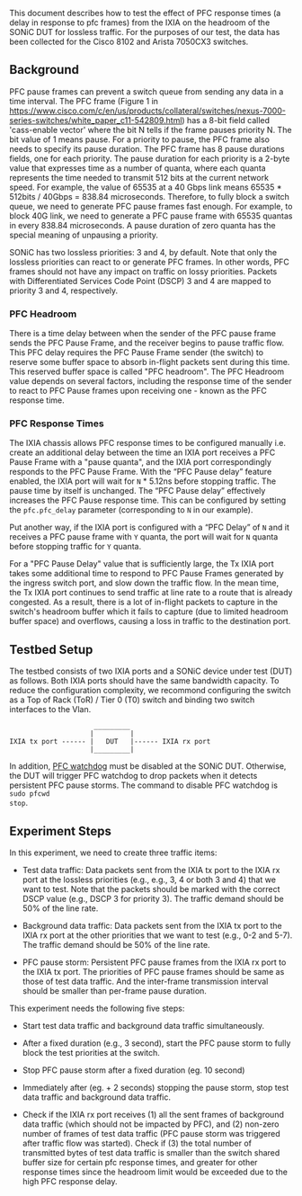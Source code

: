 This document describes how to test the effect of PFC response times (a delay in response to pfc frames) from the IXIA on the headroom of the SONiC DUT for lossless traffic. For the purposes of our test, the data has been collected for the Cisco 8102 and Arista 7050CX3 switches. 

## Background
PFC pause frames can prevent a switch queue from sending any data in a time interval. The PFC frame (Figure 1 in https://www.cisco.com/c/en/us/products/collateral/switches/nexus-7000-series-switches/white_paper_c11-542809.html) has a 8-bit field called 'cass-enable vector' where the bit N tells if the frame pauses priority N. The bit value of 1 means pause. For a priority to pause, the PFC frame also needs to specify its pause duration. The PFC frame has 8 pause durations fields, one for each priority. The pause duration for each priority is a 2-byte value that expresses time as a number of quanta, where each quanta represents the time needed to transmit 512 bits at the current network speed. For example, the value of 65535 at a 40 Gbps link means 65535 * 512bits / 40Gbps = 838.84 microseconds. Therefore, to fully block a switch queue, we need to generate PFC pause frames fast enough. For example, to block 40G link, we need to generate a PFC pause frame with 65535 quantas in every 838.84 microseconds. A pause duration of zero quanta has the special meaning of unpausing a priority.

SONiC has two lossless priorities: 3 and 4, by default. Note that only the lossless priorities can react to or generate PFC frames. In other words, PFC frames should not have any impact on traffic on lossy priorities. Packets with Differentiated Services Code Point (DSCP) 3 and 4 are mapped to priority 3 and 4, respectively.

### PFC Headroom
There is a time delay between when the sender of the PFC pause frame sends the PFC Pause Frame, and the receiver begins to pause traffic flow. This PFC delay requires the PFC Pause Frame sender (the switch) to reserve some buffer space to absorb in-flight packets sent during this time. This reserved buffer space is called "PFC headroom". The PFC Headroom value depends on several factors, including the response time of the sender to react to PFC Pause frames upon receiving one - known as the PFC response time. 

### PFC Response Times
The IXIA chassis allows PFC response times to be configured manually i.e. create an additional delay between the time an IXIA port receives a PFC Pause Frame with a "pause quanta", and the IXIA port correspondingly responds to the PFC Pause Frame. With the “PFC Pause delay” feature enabled, the IXIA port will wait for `N` * 5.12ns before stopping traffic.  The pause time by itself is unchanged.  The “PFC Pause delay” effectively increases the PFC Pause response time. This can be configured by setting the <code>pfc.pfc_delay</code> parameter (corresponding to `N` in our example).  

Put another way, if the IXIA port is configured with a “PFC Delay” of `N` and it receives a PFC pause frame with `Y` quanta, the port will wait for `N` quanta before stopping traffic for `Y` quanta. 

For a "PFC Pause Delay" value that is sufficiently large, the Tx IXIA port takes some additional time to respond to PFC Pause Frames generated by the ingress switch port, and slow down the traffic flow. In the mean time, the Tx IXIA port continues to send traffic at line rate to a route that is already congested. As a result, there is a lot of in-flight packets to capture in the switch's headroom buffer which it fails to capture (due to limited headroom buffer space) and overflows, causing a loss in traffic to the destination port.

## Testbed Setup
The testbed consists of two IXIA ports and a SONiC device under test (DUT) as follows. Both IXIA ports should have the same bandwidth capacity. To reduce the configuration complexity, we recommond configuring the switch as a Top of Rack (ToR) / Tier 0 (T0) switch and binding two switch interfaces to the Vlan.

```
                     _________
                    |         |
IXIA tx port ------ |   DUT   |------ IXIA rx port
                    |_________|
```
In addition, [PFC watchdog](https://github.com/sonic-net/SONiC/wiki/PFC-Watchdog-Design) must be disabled at the SONiC DUT. Otherwise, the DUT will trigger PFC watchdog to drop packets when it detects persistent PFC pause storms. The command to disable PFC watchdog is <code>sudo pfcwd stop</code>.

## Experiment Steps
In this experiment, we need to create three traffic items:

- Test data traffic: Data packets sent from the IXIA tx port to the IXIA rx port at the lossless priorities (e.g., e.g., 3, 4 or both 3 and 4) that we want to test. Note that the packets should be marked with the correct DSCP value (e.g., DSCP 3 for priority 3). The traffic demand should be 50% of the line rate.

- Background data traffic: Data packets sent from the IXIA tx port to the IXIA rx port at the other priorities that we want to test (e.g., 0-2 and 5-7). The traffic demand should be 50% of the line rate.

- PFC pause storm: Persistent PFC pause frames from the IXIA rx port to the IXIA tx port. The priorities of PFC pause frames should be same as those of test data traffic. And the inter-frame transmission interval should be smaller than per-frame pause duration.

This experiment needs the following five steps:

- Start test data traffic and background data traffic simultaneously.

- After a fixed duration (e.g., 3 second), start the PFC pause storm to fully block the test priorities at the switch.

- Stop PFC pause storm after a fixed duration (eg. 10 second)

- Immediately after (eg. + 2 seconds) stopping the pause storm, stop test data traffic and background data traffic.

- Check if the IXIA rx port receives (1) all the sent frames of background data traffic (which should not be impacted by PFC), and (2) non-zero number of frames of test data traffic (PFC pause storm was triggered after traffic flow was started). Check if (3) the total number of transmitted bytes of test data traffic is smaller than the switch shared buffer size for certain pfc response times, and greater for other response times since the headroom limit would be exceeded due to the high PFC response delay.
